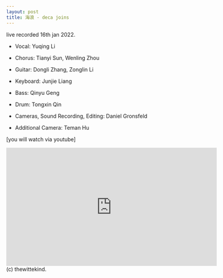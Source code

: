 ```yaml
---
layout: post
title: 海浪 - deca joins
---
```


live recorded 16th jan 2022.

- Vocal: Yuqing Li
- Chorus: Tianyi Sun, Wenling Zhou
- Guitar: Dongli Zhang, Zonglin Li
- Keyboard: Junjie Liang
- Bass: Qinyu Geng
- Drum: Tongxin Qin

- Cameras, Sound Recording, Editing: Daniel Gronsfeld
- Additional Camera: Teman Hu

[you will watch via youtube]

<iframe width="560" height="315" src="https://www.youtube.com/embed/moeyJnpg0qc" title="YouTube video player" frameborder="0" allow="accelerometer; autoplay; clipboard-write; encrypted-media; gyroscope; picture-in-picture" allowfullscreen></iframe>

<br>
(c) thewittekind.
 &nbsp;